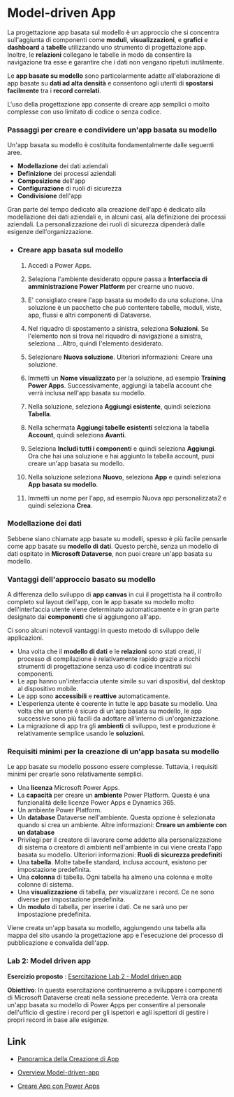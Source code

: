 # Model-driven App

La progettazione app basata sul modello è un approccio che si concentra sull'aggiunta di componenti come **moduli**, **visualizzazioni**, e **grafici** e **dashboard** a **tabelle** utilizzando uno strumento di progettazione app. Inoltre, le **relazioni** collegano le tabelle in modo da consentire la navigazione tra esse e garantire che i dati non vengano ripetuti inutilmente.

Le **app basate su modello** sono particolarmente adatte all'elaborazione di app basate su **dati ad alta densità** e consentono agli utenti di **spostarsi facilmente** tra i **record correlati**. 

L'uso della progettazione app consente di creare app semplici o molto complesse con uso limitato di codice o senza codice.

### Passaggi per creare e condividere un'app basata su modello
Un'app basata su modello è costituita fondamentalmente dalle seguenti aree.

- **Modellazione** dei dati aziendali
- **Definizione** dei processi aziendali
- **Composizione** dell'app
- **Configurazione** di ruoli di sicurezza
- **Condivisione** dell'app

Gran parte del tempo dedicato alla creazione dell'app è dedicato alla modellazione dei dati aziendali e, in alcuni casi, alla definizione dei processi aziendali. La personalizzazione dei ruoli di sicurezza dipenderà dalle esigenze dell'organizzazione.


- ### Creare app basata sul modello

   1. Accedi a Power Apps. 

   1. Seleziona l'ambiente desiderato oppure passa a **Interfaccia di amministrazione Power Platform** per crearne uno nuovo. 

   1. E' consigliato creare l'app basata su modello da una soluzione. Una soluzione è un pacchetto che può contentere tabelle, moduli, viste, app, flussi e altri componenti di Dataverse.

   1. Nel riquadro di spostamento a sinistra, seleziona **Soluzioni**. Se l'elemento non si trova nel riquadro di navigazione a sinistra, seleziona …Altro, quindi l'elemento desiderato.

   1. Selezionare **Nuova soluzione**. Ulteriori informazioni: Creare una soluzione.

   1. Immetti un **Nome visualizzato** per la soluzione, ad esempio **Training Power Apps**. Successivamente, aggiungi la tabella account che verrà inclusa nell'app basata su modello.

   1. Nella soluzione, seleziona **Aggiungi esistente**, quindi seleziona **Tabella**.

   1. Nella schermata **Aggiungi tabelle esistenti** seleziona la tabella **Account**, quindi seleziona **Avanti**.

   1. Seleziona **Includi tutti i componenti** e quindi seleziona **Aggiungi**. Ora che hai una soluzione e hai aggiunto la tabella account, puoi creare un'app basata su modello.

   1. Nella soluzione seleziona **Nuovo**, seleziona **App** e quindi seleziona **App basata su modello**.

   1. Immetti un nome per l'app, ad esempio Nuova app personalizzata2 e quindi seleziona **Crea**. 

### Modellazione dei dati

Sebbene siano chiamate app basate su modelli, spesso è più facile pensarle come app basate su **modello di dati**. Questo perchè, senza un modello di dati ospitato in **Microsoft Dataverse**, non puoi creare un'app basata su modello.

### Vantaggi dell'approccio basato su modello
A differenza dello sviluppo di **app canvas** in cui il progettista ha il controllo completo sul layout dell'app, con le app basate su modello molto dell'interfaccia utente viene determinato automaticamente e in gran parte designato dai **componenti** che si aggiungono all'app.

Ci sono alcuni notevoli vantaggi in questo metodo di sviluppo delle applicazioni.

- Una volta che il **modello di dati** e le **relazioni** sono stati creati, il processo di compilazione è relativamente rapido grazie a ricchi strumenti di progettazione senza uso di codice incentrati sui componenti.
- Le app hanno un'interfaccia utente simile su vari dispositivi, dal desktop al dispositivo mobile.
- Le app sono **accessibili** e **reattive** automaticamente.
- L'esperienza utente è coerente in tutte le app basate su modello. Una volta che un utente è sicuro di un'app basata su modello, le app successive sono più facili da adottare all'interno di un'organizzazione.
- La migrazione di app tra gli **ambienti** di sviluppo, test e produzione è relativamente semplice usando le **soluzioni**.

### Requisiti minimi per la creazione di un'app basata su modello
Le app basate su modello possono essere complesse. Tuttavia, i requisiti minimi per crearle sono relativamente semplici.

- Una **licenza** Microsoft Power Apps.
- La **capacità** per creare un **ambiente** Power Platform. Questa è una funzionalità delle licenze Power Apps e Dynamics 365.
- Un ambiente Power Platform.
- Un **database** Dataverse nell'ambiente. Questa opzione è selezionata quando si crea un ambiente. Altre informazioni: **Creare un ambiente con un database**
- Privilegi per il creatore di lavorare come addetto alla personalizzazione di sistema o creatore di ambienti nell'ambiente in cui viene creata l'app basata su modello. Ulteriori informazioni: **Ruoli di sicurezza predefiniti**
- Una **tabella**. Molte tabelle standard, inclusa account, esistono per impostazione predefinita.
- Una **colonna** di tabella. Ogni tabella ha almeno una colonna e molte colonne di sistema.
- Una **visualizzazione** di tabella, per visualizzare i record. Ce ne sono diverse per impostazione predefinita.
- Un **modulo** di tabella, per inserire i dati. Ce ne sarà uno per impostazione predefinita.

Viene creata un'app basata su modello, aggiungendo una tabella alla mappa del sito usando la progettazione app e l'esecuzione del processo di pubblicazione e convalida dell'app.


### Lab 2: Model driven app

**Esercizio proposto** : [Esercitazione Lab 2 - Model driven app](https://microsoftlearning.github.io/PL-400_Microsoft-Power-Platform-Developer/Instructions/Labs/LAB%5BPL-400%5D_Lab02_Model_Driven_App.html) 

**Obiettivo**: In questa esercitazione continueremo a sviluppare i componenti di Microsoft Dataverse creati nella sessione precedente. Verrà ora creata un'app basata su modello di Power Apps per consentire al personale dell'ufficio di gestire i record per gli ispettori e agli ispettori di gestire i propri record in base alle esigenze.

## Link

- [Panoramica della Creazione di App](https://learn.microsoft.com/it-it/power-apps/maker/#canvas-apps)

- [Overview Model-driven-app](https://learn.microsoft.com/it-it/power-apps/maker/model-driven-apps/model-driven-app-overview)

- [Creare App con Power Apps](https://weblog.metisoft.it/microsoft-powerapps)







